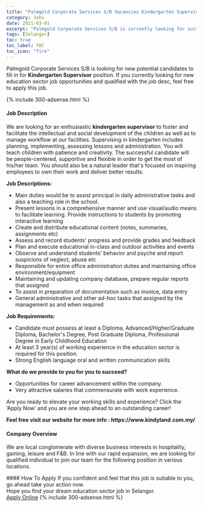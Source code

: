 ```yaml
---
title: "Palmgold Corporate Services S/B Vacancies Kindergarten Supervisor" 
category: Jobs 
date: 2021-03-01 
excerpt: "Palmgold Corporate Services S/B is currently looking for suitable person to fill in the Kindergarten Supervisor which positioned at Selangor" 
tags: [Selangor] 
toc: true 
toc_label: TOC 
toc_icon: "fire" 
--- 
```


<p>Palmgold Corporate Services S/B is looking for new potential candidates to fill in for <b>Kindergarten Supervisor</b> position. If you currently looking for new education sector job opportunities and qualified with the job desc, feel free to apply this job.
</p>{% include 300-adsense.html %} 
 <div><div><h4>Job Description</h4></div><div><div><span><div><p>We are looking for an enthusiastic <strong>kindergarten supervisor</strong> to foster and facilitate the intellectual and social development of the children as well as to manage workflow at our facilities. Supervising in kindergarten includes planning, implementing, assessing lessons and administration. You will teach children with patience and creativity. The successful candidate will be people-centered, supportive and flexible in order to get the most of his/her team. You should also be a natural leader that's focused on inspiring employees to own their work and deliver better results.</p><p><strong>Job Descriptions:</strong></p><ul><li>Main duties would be to assist principal in daily administrative tasks and also a teaching role in the school.&#160;</li><li>Present lessons in a comprehensive manner and use visual/audio means to facilitate learning. Provide instructions to students by promoting interactive learning</li><li>Create and distribute educational content (notes, summaries, assignments etc)</li><li>Assess and record students' progress and provide grades and feedback</li><li>Plan and execute educational in-class and outdoor activities and events</li><li>Observe and understand students' behavior and psyche and report suspicions of neglect, abuse etc</li><li>Responsible for entire office administration duties and&#160;maintaining office environment/equipment</li><li>Maintaining and updating company database, prepare regular reports that assigned</li><li>To assist in preparation of documentation such as invoice, data entry</li><li>General administrative and other ad-hoc tasks that assigned by the management as and when required</li></ul><p><strong>Job Requirements:</strong></p><ul><li>Candidate must possess at least a Diploma, Advanced/Higher/Graduate Diploma, Bachelor's Degree, Post Graduate Diploma, Professional Degree in Early Childhood Education</li><li>At least 3 year(s) of working experience in the education sector is required for this position.</li><li>Strong English language oral and written communication skills</li></ul><p><strong>What do we provide to you for you to succeed?</strong></p><ul><li>Opportunities for career advancement within the company.</li><li>Very attractive salaries that commensurate with work experience.</li></ul><p>Are you ready to elevate your working skills and experience? Click the &#8216;Apply Now&#8217; and you are one step ahead to an outstanding career!</p><p><strong>Feel free visit our website for more info : https://www.kindyland.com.my/</strong></p></div></span></div></div></div> 
<div><div><h4>Company Overview</h4></div><div><div><span><div><p>We are local conglomerate with diverse business interests in hospitality, gaming, leisure and F&amp;B. In line with our rapid expansion, we are looking for qualified individual to join our team for the following position in various locations.&#160;</p></div></span></div></div></div> 
#### How To Apply 
If you confident and feel that this job is suitable to you, go ahead take your action now. <br/> 
Hope you find your dream education sector job in Selangor. <br/> 
<a href="https://www.jobstreet.com.my/en/job/kindergarten-supervisor-4493997?jobId=jobstreet-my-job-4493997" class="btn btn--info" target="_blank" rel="nofollow noopenner">Apply Online</a> 
{% include 300-adsense.html %} 